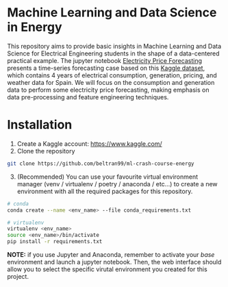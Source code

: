 # Machine Learning and Data Science in Energy
This repository aims to provide basic insights in Machine Learning and Data Science for Electrical Engineering students in the shape of a data-centered practical example.
The jupyter notebook [Electricity Price Forecasting](notebooks/electricity_price_forecasting.ipynb) presents a time-series forecasting case based on this [Kaggle dataset](https://www.kaggle.com/datasets/nicholasjhana/energy-consumption-generation-prices-and-weather), which contains 4 years of electrical consumption, generation, pricing, and weather data for Spain.
We will focus on the consumption and generation data to perform some electricity price forecasting, making emphasis on data pre-processing and feature engineering techniques.

# Installation
1. Create a Kaggle account: https://www.kaggle.com/
2. Clone the repository
```bash
git clone https://github.com/beltran99/ml-crash-course-energy
```
3. (Recommended) You can use your favourite virtual environment manager (venv / virtualenv / poetry / anaconda / etc...) to create a new environment with all the required packages for this repository.
```bash
# conda
conda create --name <env_name> --file conda_requirements.txt
```
```bash
# virtualenv
virtualenv <env_name>
source <env_name>/bin/activate
pip install -r requirements.txt
```

**NOTE:** if you use Jupyter and Anaconda, remember to activate your *base* environment and launch a jupyter notebook. Then, the web interface should allow you to select the specific virutal environment you created for this project.